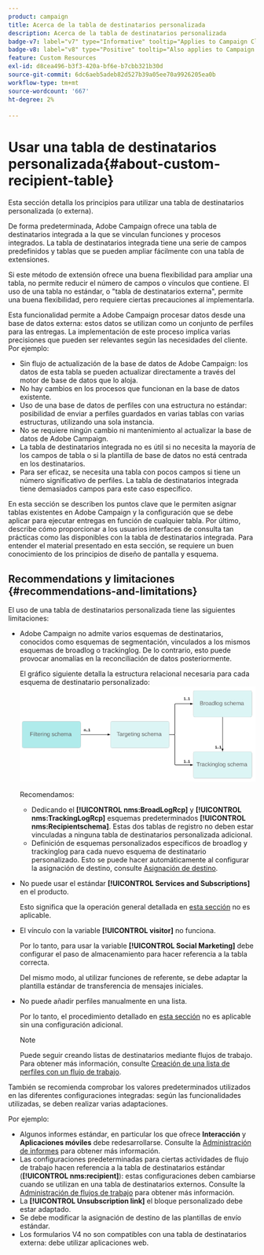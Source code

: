 ```yaml
---
product: campaign
title: Acerca de la tabla de destinatarios personalizada
description: Acerca de la tabla de destinatarios personalizada
badge-v7: label="v7" type="Informative" tooltip="Applies to Campaign Classic v7"
badge-v8: label="v8" type="Positive" tooltip="Also applies to Campaign v8"
feature: Custom Resources
exl-id: d8cea496-b3f3-420a-bf6e-b7cbb321b30d
source-git-commit: 6dc6aeb5adeb82d527b39a05ee70a9926205ea0b
workflow-type: tm+mt
source-wordcount: '667'
ht-degree: 2%

---
```


# Usar una tabla de destinatarios personalizada{#about-custom-recipient-table}



Esta sección detalla los principios para utilizar una tabla de destinatarios personalizada (o externa).

De forma predeterminada, Adobe Campaign ofrece una tabla de destinatarios integrada a la que se vinculan funciones y procesos integrados. La tabla de destinatarios integrada tiene una serie de campos predefinidos y tablas que se pueden ampliar fácilmente con una tabla de extensiones.

Si este método de extensión ofrece una buena flexibilidad para ampliar una tabla, no permite reducir el número de campos o vínculos que contiene. El uso de una tabla no estándar, o &quot;tabla de destinatarios externa&quot;, permite una buena flexibilidad, pero requiere ciertas precauciones al implementarla.

Esta funcionalidad permite a Adobe Campaign procesar datos desde una base de datos externa: estos datos se utilizan como un conjunto de perfiles para las entregas. La implementación de este proceso implica varias precisiones que pueden ser relevantes según las necesidades del cliente. Por ejemplo:

* Sin flujo de actualización de la base de datos de Adobe Campaign: los datos de esta tabla se pueden actualizar directamente a través del motor de base de datos que lo aloja.
* No hay cambios en los procesos que funcionan en la base de datos existente.
* Uso de una base de datos de perfiles con una estructura no estándar: posibilidad de enviar a perfiles guardados en varias tablas con varias estructuras, utilizando una sola instancia.
* No se requiere ningún cambio ni mantenimiento al actualizar la base de datos de Adobe Campaign.
* La tabla de destinatarios integrada no es útil si no necesita la mayoría de los campos de tabla o si la plantilla de base de datos no está centrada en los destinatarios.
* Para ser eficaz, se necesita una tabla con pocos campos si tiene un número significativo de perfiles. La tabla de destinatarios integrada tiene demasiados campos para este caso específico.

En esta sección se describen los puntos clave que le permiten asignar tablas existentes en Adobe Campaign y la configuración que se debe aplicar para ejecutar entregas en función de cualquier tabla. Por último, describe cómo proporcionar a los usuarios interfaces de consulta tan prácticas como las disponibles con la tabla de destinatarios integrada. Para entender el material presentado en esta sección, se requiere un buen conocimiento de los principios de diseño de pantalla y esquema.

## Recommendations y limitaciones {#recommendations-and-limitations}

El uso de una tabla de destinatarios personalizada tiene las siguientes limitaciones:

* Adobe Campaign no admite varios esquemas de destinatarios, conocidos como esquemas de segmentación, vinculados a los mismos esquemas de broadlog o trackinglog. De lo contrario, esto puede provocar anomalías en la reconciliación de datos posteriormente.

   El gráfico siguiente detalla la estructura relacional necesaria para cada esquema de destinatario personalizado:
   ![](assets/custom_recipient_limitation.png)

   Recomendamos:

   * Dedicando el **[!UICONTROL nms:BroadLogRcp]** y **[!UICONTROL nms:TrackingLogRcp]** esquemas predeterminados **[!UICONTROL nms:Recipientschema]**. Estas dos tablas de registro no deben estar vinculadas a ninguna tabla de destinatarios personalizada adicional.
   * Definición de esquemas personalizados específicos de broadlog y trackinglog para cada nuevo esquema de destinatario personalizado. Esto se puede hacer automáticamente al configurar la asignación de destino, consulte [Asignación de destino](../../configuration/using/target-mapping.md).

* No puede usar el estándar **[!UICONTROL Services and Subscriptions]** en el producto.

   Esto significa que la operación general detallada en [esta sección](../../delivery/using/managing-subscriptions.md) no es aplicable.

* El vínculo con la variable **[!UICONTROL visitor]** no funciona.

   Por lo tanto, para usar la variable **[!UICONTROL Social Marketing]** debe configurar el paso de almacenamiento para hacer referencia a la tabla correcta.

   Del mismo modo, al utilizar funciones de referente, se debe adaptar la plantilla estándar de transferencia de mensajes iniciales.

* No puede añadir perfiles manualmente en una lista.

   Por lo tanto, el procedimiento detallado en [esta sección](../../platform/using/creating-and-managing-lists.md) no es aplicable sin una configuración adicional.

   >[!NOTE]
   >
   >Puede seguir creando listas de destinatarios mediante flujos de trabajo. Para obtener más información, consulte [Creación de una lista de perfiles con un flujo de trabajo](../../configuration/using/creating-a-profile-list-with-a-workflow.md).

También se recomienda comprobar los valores predeterminados utilizados en las diferentes configuraciones integradas: según las funcionalidades utilizadas, se deben realizar varias adaptaciones.

Por ejemplo:

* Algunos informes estándar, en particular los que ofrece **Interacción** y **Aplicaciones móviles** debe redesarrollarse. Consulte la [Administración de informes](../../configuration/using/managing-reports.md) para obtener más información.
* Las configuraciones predeterminadas para ciertas actividades de flujo de trabajo hacen referencia a la tabla de destinatarios estándar (**[!UICONTROL nms:recipient]**): estas configuraciones deben cambiarse cuando se utilizan en una tabla de destinatarios externos. Consulte la [Administración de flujos de trabajo](../../configuration/using/managing-workflows.md) para obtener más información.
* La **[!UICONTROL Unsubscription link]** el bloque personalizado debe estar adaptado.
* Se debe modificar la asignación de destino de las plantillas de envío estándar.
* Los formularios V4 no son compatibles con una tabla de destinatarios externa: debe utilizar aplicaciones web.
